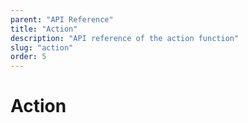 ```yaml
---
parent: "API Reference"
title: "Action"
description: "API reference of the action function"
slug: "action"
order: 5
---
```


# Action
